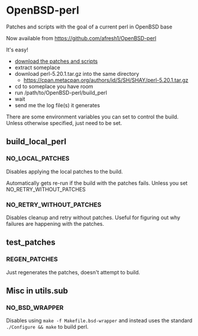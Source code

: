 OpenBSD-perl
============

Patches and scripts with the goal of a current perl in OpenBSD base

Now available from https://github.com/afresh1/OpenBSD-perl

It's easy!

* [download the patches and scripts](https://github.com/afresh1/OpenBSD-perl/archive/master.tar.gz)
* extract someplace
* download perl-5.20.1.tar.gz into the same directory
    * https://cpan.metacpan.org/authors/id/S/SH/SHAY/perl-5.20.1.tar.gz
* cd to someplace you have room
* run /path/to/OpenBSD-perl/build_perl
* wait
* send me the log file(s) it generates


There are some environment variables you can set to control the build.
Unless otherwise specified, just need to be set.

## build_local_perl

### NO_LOCAL_PATCHES

Disables applying the local patches to the build.

Automatically gets re-run if the build with the patches fails.
Unless you set NO_RETRY_WITHOUT_PATCHES

### NO_RETRY_WITHOUT_PATCHES

Disables cleanup and retry without patches.
Useful for figuring out why failures are happening with the patches.

## test_patches

### REGEN_PATCHES

Just regenerates the patches, doesn't attempt to build.


## Misc in utils.sub

### NO_BSD_WRAPPER

Disables using `make -f Makefile.bsd-wrapper` and instead
uses the standard `./Configure && make` to build perl.
